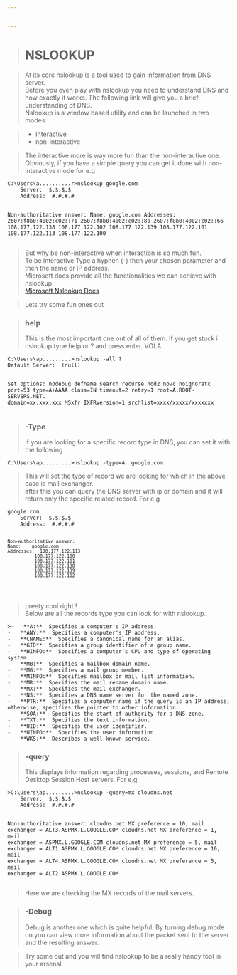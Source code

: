```yaml
---


---
```


<blockquote>
<h1 id="nslookup">NSLOOKUP</h1>
</blockquote>
<blockquote>
<p>At its core nslookup is a tool used to gain information from DNS server.<br>
Before you even play with nslookup you need to understand DNS and how exactly it works. The following link will give you a brief understanding of DNS.<br>
Nslookup is a window based utility and can be launched in two modes.</p>
</blockquote>
<blockquote>
<ul>
<li>Interactive</li>
<li>non-interactive</li>
</ul>
</blockquote>
<blockquote>
<p>The interactive more is way more fun than the non-interactive one. Obviously, if you have a simple query you can get it done with non-interactive mode for e.g</p>
</blockquote>
<pre><code>C:\Users\a..........r&gt;nslookup google.com
    Server:  $.$.$.$
    Address:  #.#.#.#
    
Non-authoritative answer:
    Name:    google.com
    Addresses:  2607:f8b0:4002:c02::71
              2607:f8b0:4002:c02::8b
              2607:f8b0:4002:c02::66
              108.177.122.138
              108.177.122.102
              108.177.122.139
              108.177.122.101
              108.177.122.113
              108.177.122.100
</code></pre>
<blockquote>
<p>But why be non-interactive when interaction is so much fun.<br>
To be interactive Type a hyphen (-) then your chosen parameter and then the name or IP address.<br>
Microsoft docs provide all the functionalities we can achieve with nslookup.<br>
<a href="https://docs.microsoft.com/en-us/windows-server/administration/windows-commands/nslookup">Microsoft Nslookup Docs</a></p>
</blockquote>
<blockquote>
<p>Lets try some fun ones out</p>
</blockquote>
<blockquote>
<h3 id="help">help</h3>
<p>This is the most important one out of all of them. If you get stuck i nslookup type help or ? and press enter. VOLA</p>
</blockquote>
<pre><code>C:\Users\ap.........&gt;nslookup -all ?
Default Server:  (null)

Set options:
  nodebug
  defname
  search
  recurse
  nod2
  novc
  noignoretc
  port=53
  type=A+AAAA
  class=IN
  timeout=2
  retry=1
  root=A.ROOT-SERVERS.NET.
  domain=xx.xxx.xxx
  MSxfr
  IXFRversion=1
  srchlist=xxxx/xxxxx/xxxxxxx
</code></pre>
<blockquote>
<h3 id="type">-Type</h3>
<p>If you are looking for a specific record type in DNS, you can set it with the following</p>
</blockquote>
<pre><code>C:\Users\ap.........&gt;nslookup -type=A  google.com
</code></pre>
<blockquote>
<p>This will set the type of record we are looking for which in the above case is mail exchanger.<br>
after this you can query the DNS server with ip or domain and it will return only the specific related record. For e.g</p>
</blockquote>
<pre><code>google.com
    Server:  $.$.$.$
    Address:  #.#.#.#

    Non-authoritative answer:
    Name:    google.com
    Addresses:  108.177.122.113
              108.177.122.100
              108.177.122.101
              108.177.122.138
              108.177.122.139
              108.177.122.102
</code></pre>
<blockquote>
<p>preety cool right !<br>
Below are all the records type you can look for with nslookup.</p>
</blockquote>
<pre><code>&gt;-   **A:**  Specifies a computer's IP address.
-   **ANY:**  Specifies a computer's IP address.
-   **CNAME:**  Specifies a canonical name for an alias.
-   **GID**  Specifies a group identifier of a group name.
-   **HINFO:**  Specifies a computer's CPU and type of operating system.
-   **MB:**  Specifies a mailbox domain name.
-   **MG:**  Specifies a mail group member.
-   **MINFO:**  Specifies mailbox or mail list information.
-   **MR:**  Specifies the mail rename domain name.
-   **MX:**  Specifies the mail exchanger.
-   **NS:**  Specifies a DNS name server for the named zone.
-   **PTR:**  Specifies a computer name if the query is an IP address; otherwise, specifies the pointer to other information.
-   **SOA:**  Specifies the start-of-authority for a DNS zone.
-   **TXT:**  Specifies the text information.
-   **UID:**  Specifies the user identifier.
-   **UINFO:**  Specifies the user information.
-   **WKS:**  Describes a well-known service.
</code></pre>
<blockquote>
<h3 id="query">-query</h3>
<p>This displays information regarding processes, sessions, and Remote Desktop Session Host servers. For e.g</p>
</blockquote>
<pre><code>&gt;C:\Users\ap.........&gt;nslookup -query=mx cloudns.net
    Server:  $.$.$.$
    Address:  #.#.#.#

Non-authoritative answer:
cloudns.net     MX preference = 10, mail exchanger = ALT3.ASPMX.L.GOOGLE.COM
cloudns.net     MX preference = 1, mail exchanger = ASPMX.L.GOOGLE.COM
cloudns.net     MX preference = 5, mail exchanger = ALT1.ASPMX.L.GOOGLE.COM
cloudns.net     MX preference = 10, mail exchanger = ALT4.ASPMX.L.GOOGLE.COM
cloudns.net     MX preference = 5, mail exchanger = ALT2.ASPMX.L.GOOGLE.COM
</code></pre>
<blockquote>
<p>Here we are checking the MX records of the mail servers.</p>
</blockquote>
<blockquote>
<h3 id="debug">-Debug</h3>
<p>Debug is another one which is quite helpful. By turning debug mode on you can view more information about the packet sent to the server and the resulting answer.</p>
</blockquote>
<blockquote>
<p>Try some out and you will find nslookup to be a really handy tool in your arsenal.</p>
</blockquote>

